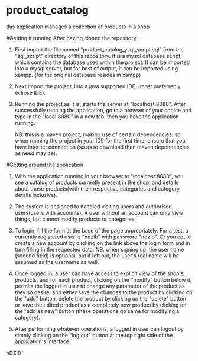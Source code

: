 # product_catalog
this application manages a collection of products in a shop

#Getting it running
    After having cloned the repository:
1. First import the file named "product_catalog_ysql_script.sql" from the "sql_script" directory of this repository. It is a mysql database script, which contains the database used within the project. It can be imported into a mysql server, but for best of output, it can be imported using xampp. (for the original database resides in xampp)
2. Next import the project, into a java supported IDE. (most preferrebly eclipse IDE).
3. Running the project as it is, starts the server at "localhost:8080". After successfully running the application, go to a browser of your choice and type in the "local:8080" in a new tab. then you have the application running.

    NB: this is a maven project, making use of certain dependencies. so when running the project in your IDE for the first time, ensure that you have internet connection (so as to download then maven dependencies as need may be).
    
#Getting around the application
   1. With the application running in your browser at "localhost:8080", you see a catalog of products currently present in the shop, and details about those products(with their respective categories and category details inclusive).
   2. The system is designed to handled visiting users and authorised users(users with accounts). A user without an account can only view things, but cannot modify products or categories.
   3. To login, fill the form at the base of the page appropriately. For a test, a currently registered user is "ndzib" with password "ndzib". Or you could create a new account by clicking on the link above the login form and in turn filling in the requested data.
        NB. when signing up, the user name (second field) is optional, but if left out, the user's real name will be assumed as the username as well.
        
   4.  Once logged in, a user can have access to explicit view of the shop's products, and for each product, clicking on the "modify" button below it, permits the logged in user to change any parameter of the product as they so desire, and either save the changes to the product by clicking on the "add" button, delete the product by clicking on the "delete" button or save the edited product as a completely new product by clicking on the "add as new" button (these operations go same for modifying a category).
    
   5.  After performing whatever operations, a logged in user can logout by simply clicking on the "log out" button at the top right side of the application's interface.
    
    
 
 
 
 nDZIB
